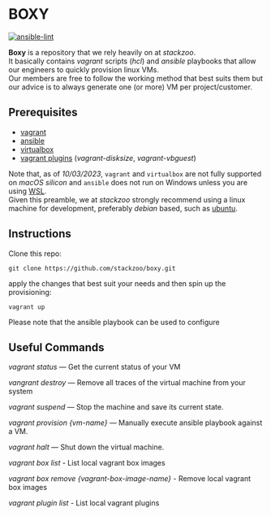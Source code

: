 # BOXY

[![ansible-lint](https://github.com/stackzoo/boxy/actions/workflows/ansible-lint.yml/badge.svg)](https://github.com/stackzoo/boxy/actions/workflows/ansible-lint.yml)
<br/>

**Boxy** is a repository that we rely heavily on at *stackzoo*.
<br/>
It basically contains *vagrant* scripts (*hcl*) and *ansible* playbooks that allow our engineers to quickly provision linux VMs.
<br/>
Our members are free to follow the working method that best suits them but our advice is to always generate one (or more) VM per project/customer.

## Prerequisites
- <a href="https://www.vagrantup.com/">vagrant</a>
- <a href="https://docs.ansible.com/">ansible</a>
- <a href="https://www.virtualbox.org/">virtualbox</a>
- <a href="https://developer.hashicorp.com/vagrant/docs/plugins">vagrant plugins</a> (*vagrant-disksize*, *vagrant-vbguest*)

Note that, as of *10/03/2023*, `vagrant` and `virtualbox` are not fully supported on *macOS silicon*
and `ansible` does not run on Windows unless you are using <a href="https://learn.microsoft.com/en-us/windows/wsl/install">WSL</a>.
<br/>
Given this preamble, we at *stackzoo* strongly recommend using a linux machine for development, preferably *debian* based, such as <a href="https://ubuntu.com/">ubuntu</a>.

## Instructions
Clone this repo:
```console
git clone https://github.com/stackzoo/boxy.git
```


apply the changes that best suit your needs and then spin up the provisioning:

```console
vagrant up
```

Please note that the ansible playbook can be used to configure

## Useful Commands

*vagrant status* — Get the current status of your VM

*vangrant destroy* — Remove all traces of the virtual machine from your system

*vagrant suspend* — Stop the machine and save its current state.

*vagrant provision {vm-name}* — Manually execute ansible playbook against a VM.

*vagrant halt* — Shut down the virtual machine.

*vagrant box list* - List local vagrant box images

*vagrant box remove {vagrant-box-image-name}* - Remove local vagrant box images

*vagrant plugin list* - List local vagrant plugins